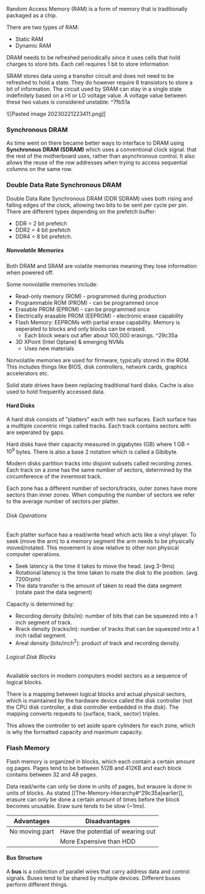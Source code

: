 Random Access Memory (RAM) is a form of memory that is traditionally packaged as a chip.

There are two types of RAM:
* Static RAM 
* Dynamic RAM

DRAM needs to be refreshed periodically since it uses cells that hold charges to store bits. Each cell requires 1 bit to store information

SRAM stores data using a transitor circuit and does not need to be refreshed to hold a state. They do however require 6 transistors to store a bit of information. The circuit used by SRAM can stay in a single state indefinitely based on a HI or LO voltage value. A voltage value between these two values is considered unstable: ^7fb51a

![[Pasted image 20230221223411.png]]

### Synchronous DRAM

As time went on there became better ways to interface to DRAM using **Synchronous DRAM (SDRAM)** which uses a conventional clock signal. that the rest of the motherboard uses, rather than asynchronous control. It also allows the reuse of the row addresses when trying to access sequential columns on the same row.

### Double Data Rate Synchronous DRAM 

Double Data Rate Synchronous DRAM (DDR SDRAM) uses both rising and falling edges of the clock, allowing two bits to be sent per cycle per pin. There are different types depending on the prefetch buffer:
* DDR = 2 bit prefetch
* DDR2 = 4 bit prefetch
* DDR4 = 8 bit prefetch.

##### Nonvolatile Memories

Both DRAM and SRAM are volatile memories meaning they lose information when powered off.

Some nonvolatile memories include:
* Read-only memory (ROM) - programmed during production
* Programmable ROM (PROM) - can be programmed once
* Erasable PROM (EPROM) - can be programmed once
* Electrically erasable PROM (EEPROM) - electronic erase capability
* Flash Memory: EEPROMs with partial erase capability. Memory is seperated to blocks and only blocks can be erased. 
	* Each block wears out after about 100,000 erasings. ^29c35a
* 3D XPoint (Intel Optane) & emerging NVMs
	* Uses new materials

Nonvolatile memories are used for firmware, typically stored in the ROM. This includes things like BIOS, disk controllers, network cards, graphics accelerators etc. 

Solid state drives have been replacing traditional hard disks. Cache is also used to hold frequently accessed data.

#### Hard Disks

A hard disk consists of "platters" each with two surfaces. Each surface has a mulltiple cocentric rings called tracks. Each track contains sectors with are seperated by gaps.

Hard disks have their capacity measured in  gigabytes (GB) where 1 GB = $10^9$ bytes. There is also a base 2 notation which is called a Gibibyte.

Modern disks partition tracks into disjoint subsets called recording zones. Each track on a zone has the same number of sectors, determined by the circumference of the innermost track.

Each zone has a different number of sectors/tracks, outer zones have more sectors than inner zones. When computing the number of sectors we refer to the average number of sectors per platter.

###### Disk Operations

Each platter surface has a read/write head which acts like a vinyl player. To seek (move the arm) to a memory segment the arm needs to be physically moved/rotated. This movement is slow relative to other non physical computer operations. 

* Seek latency is the time it takes to move the head.  (avg 3-9ms)
* Rotational latency is the time taken to roate the disk to the position. (avg 7200rpm)
* The data transfer is the amount of taken to read the data segment (rotate past the data segment)

Capacity is determined by:
* Recording density (bits/in): number of bits that can be squeezed into a 1 inch segment of track.
* Rrack density (tracks/in): number of tracks that can be squeezed into a 1 inch radial segment.
* Areal density (bits/inch$^2$): product of track and recording density.

###### Logical Disk Blocks

Available sectors in modern computers model sectors as a sequence of logical blocks. 

There is a mapping between logical blocks and actual physical sectors, which is maintained by the hardware device called the disk controller (not the CPU disk controller, a disk controller embedded in the disk). The mapping converts requests to (surface, track, sector) triples.

This allows the controller to set aside spare cylinders for each zone, which is why the formatted capacity and maximum capacity.

### Flash Memory

Flash memory is organized in blocks, which each contain a certain amount og pages. Pages tend to be between 512B and 412KB and each block contains between 32 and 48 pages. 

Data read/write can only be done in units of pages, but erausre is done in units of blocks. As stated [[The-Memory-Hierarchy#^29c35a|earlier]], erasure can only be done a certain amount of times before the block becomes unusable. Eraw sure tends to be slow (~1ms).

| Advantages     | Disadvantages                     |
| -------------- | --------------------------------- |
| No moving part | Have the potential of wearing out |
|                | More Expensive than HDD                                  |

#### Bus Structure

A **bus** is a collection of parallel wires that carry address data and control signals. Buses tend to be shared by multiple devices. Different buses perform different things.
